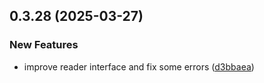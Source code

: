 ## 0.3.28 (2025-03-27)


### New Features

* improve reader interface and fix some errors ([d3bbaea](https://github.com/manga-you-know/desktop/commit/d3bbaeadb18dadb127f53c8918211172ab7a3889))


